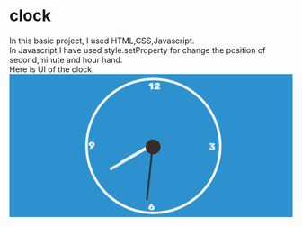 # clock
In this basic project, I used HTML,CSS,Javascript.</br>
In Javascript,I have used style.setProperty for change the position of second,minute and hour hand.</br>
Here is UI of the clock.
<img src="clock.png"/>